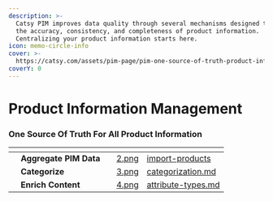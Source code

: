 ```yaml
---
description: >-
  Catsy PIM improves data quality through several mechanisms designed to ensure
  the accuracy, consistency, and completeness of product information.
  Centralizing your product information starts here.
icon: memo-circle-info
cover: >-
  https://catsy.com/assets/pim-page/pim-one-source-of-truth-product-information.png
coverY: 0
---
```


# Product Information Management

### One Source Of Truth For All Product Information

<table data-view="cards"><thead><tr><th></th><th></th><th></th><th data-hidden data-card-cover data-type="files"></th><th data-hidden data-card-target data-type="content-ref"></th></tr></thead><tbody><tr><td></td><td><strong>Aggregate PIM Data</strong></td><td></td><td><a href="../.gitbook/assets/2.png">2.png</a></td><td><a href="import-products/">import-products</a></td></tr><tr><td></td><td><strong>Categorize</strong></td><td></td><td><a href="../.gitbook/assets/3.png">3.png</a></td><td><a href="../mdm/categorization.md">categorization.md</a></td></tr><tr><td></td><td><strong>Enrich Content</strong></td><td></td><td><a href="../.gitbook/assets/4.png">4.png</a></td><td><a href="../mdm/attribute-types.md">attribute-types.md</a></td></tr></tbody></table>
